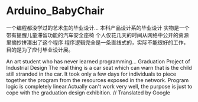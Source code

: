 # Arduino_BabyChair
一个编程都没学过的艺术生的毕业设计...
本科产品设计系的毕业设计
实物是一个带有提醒儿童滞留功能的汽车安全座椅
个人仅花几天的时间从网络中公开的资源里摘抄拼凑出了这个程序
程序逻辑完全是一条直线式的，实际不能很好的工作，目的是为了应付毕业设计展。


An art student who has never learned programming...
Graduation Project of Industrial Design
The real thing is a car seat which can warn that is the child still stranded in the car.
It took only a few days for individuals to piece together the program from the resources exposed in the network.
Program logic is completely linear.Actually can't work very well, the purpose is just to cope with the graduation design exhibition.
// Translated by Google
